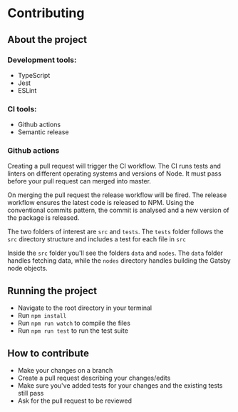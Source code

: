 # Contributing

## About the project

### Development tools:

- TypeScript
- Jest
- ESLint

### CI tools:

- Github actions
- Semantic release

### Github actions

Creating a pull request will trigger the CI workflow. The CI runs tests and linters on different operating systems and versions of Node. It must pass before your pull request can merged into master.

On merging the pull request the release workflow will be fired. The release workflow ensures the latest code is released to NPM. Using the conventional commits pattern, the commit is analysed and a new version of the package is released.

The two folders of interest are `src` and `tests`. The `tests` folder follows the `src` directory structure and includes a test for each file in `src`

Inside the `src` folder you'll see the folders `data` and `nodes`. The `data` folder handles fetching data, while the `nodes` directory handles building the Gatsby node objects.

## Running the project

- Navigate to the root directory in your terminal
- Run `npm install`
- Run `npm run watch` to compile the files
- Run `npm run test` to run the test suite

## How to contribute

- Make your changes on a branch
- Create a pull request describing your changes/edits
- Make sure you've added tests for your changes and the existing tests still pass
- Ask for the pull request to be reviewed
